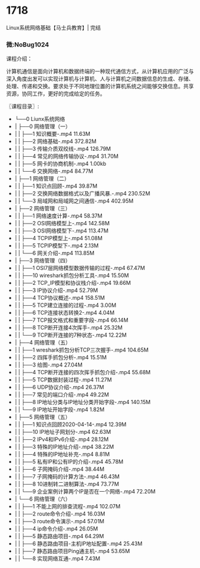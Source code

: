# 1718
Linux系统网络基础【马士兵教育】| 完结

### 微:NoBug1024 


课程介绍：

计算机通信是面向计算机和数据终端的一种现代通信方式，从计算机应用的广泛与深入角度出发可以实现计算机与计算机、人与计算机之间数据信息的生成、存储、处理、传递和交换。要求处于不同地理位置的计算机系统之间能够交换信息。共享资源，协同工作，更好的完成给定的任务。

〖课程目录〗:

- └──0 Liunx系统网络  
- |   ├──0 网络管理（一）  
- |   |   ├──1 知识概要-.mp4  11.63M
- |   |   ├──2 网络基础-.mp4  372.82M
- |   |   ├──3 传输介质双绞线-.mp4  126.79M
- |   |   ├──4 常见的网络传输协议-.mp4  31.70M
- |   |   ├──5 网卡的协商机制-.mp4  1.00kb
- |   |   └──6 交换网络-.mp4  84.77M
- |   ├──1 网络管理（二）  
- |   |   ├──1 知识点回顾-.mp4  39.87M
- |   |   ├──2 交换网络数据格式以及广播风暴.-.mp4  230.52M
- |   |   └──3 局域网和局域网之间通信-.mp4  402.95M
- |   ├──2 网络管理（三）  
- |   |   ├──1 网络速度计算-.mp4  58.37M
- |   |   ├──2 OSI网络模型上-.mp4  142.58M
- |   |   ├──3 OSI网络模型下-.mp4  113.47M
- |   |   ├──4 TCPIP模型上-.mp4  51.08M
- |   |   ├──5 TCPIP模型下-.mp4  2.13M
- |   |   └──6 网关介绍-.mp4  113.85M
- |   ├──3 网络管理（四）  
- |   |   ├──1 OSI7层网络模型数据传输的过程-.mp4  67.47M
- |   |   ├──10 wireshark抓包分析工具-.mp4  15.50M
- |   |   ├──2 TCP_IP模型和协议栈介绍-.mp4  19.66M
- |   |   ├──3 IP协议介绍-.mp4  52.79M
- |   |   ├──4 TCP协议概述-.mp4  158.51M
- |   |   ├──5 TCP建立连接的过程-.mp4  3.00M
- |   |   ├──6 TCP连接状态转换2-.mp4  4.04M
- |   |   ├──7 TCP报文格式和重要字段-.mp4  66.14M
- |   |   ├──8 TCP断开连接4次挥手-.mp4  25.32M
- |   |   └──9 TCP断开连接的7种状态-.mp4  12.22M
- |   ├──4 网络管理（五）  
- |   |   ├──1 wreshark抓包分析TCP三次握手-.mp4  104.65M
- |   |   ├──2 四挥手抓包分析-.mp4  15.51M
- |   |   ├──3 给图-.mp4  27.04M
- |   |   ├──4 TCP断开连接的四次挥手抓包介绍-.mp4  55.68M
- |   |   ├──5 TCP数据封装过程-.mp4  11.27M
- |   |   ├──6 UDP协议介绍-.mp4  26.37M
- |   |   ├──7 常见的端口介绍-.mp4  49.22M
- |   |   ├──8 IP地址分类与IP地址分类开始字段-.mp4  140.15M
- |   |   └──9 IP地址开始字段-.mp4  1.82M
- |   ├──5 网络管理（五）  
- |   |   ├──1 知识点回顾2020-04-14-.mp4  12.39M
- |   |   ├──10 IP地址子网划分-.mp4  62.63M
- |   |   ├──2 IPv4和IPv6介绍-.mp4  28.12M
- |   |   ├──3 特殊的IP地址介绍-.mp4  38.22M
- |   |   ├──4 特殊的IP地址补充-.mp4  8.81M
- |   |   ├──5 私有IP和公有IP的介绍-.mp4  45.78M
- |   |   ├──6 子网掩码介绍-.mp4  38.44M
- |   |   ├──7 子网掩码的计算方法-.mp4  46.43M
- |   |   ├──8 10进制转二进制算法-.mp4  73.77M
- |   |   └──9 企业案例计算两个IP是否在一个网络-.mp4  72.20M
- |   └──6 网络管理（六）  
- |   |   ├──1 不能上网的排查流程-.mp4  102.07M
- |   |   ├──2 route命令介绍-.mp4  16.03M
- |   |   ├──3 route命令演示-.mp4  57.01M
- |   |   ├──4 ip命令介绍-.mp4  26.05M
- |   |   ├──5 静态路由项目-.mp4  64.29M
- |   |   ├──6 静态路由项目-主机IP地址配置-.mp4  25.43M
- |   |   ├──7 静态路由项目Ping通主机-.mp4  53.65M
- |   |   └──8 实现网络互通-.mp4  7.43M
